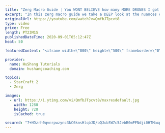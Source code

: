 ```yaml
---
title: "Zerg Macro Guide | You WONT BELIEVE how many MORE DRONES I got!!! [Starcraft 2]"
excerpt: "In this zerg macro guide we take a DEEP look at the nuances of droning, economy & macro to help you understand where you might be going wrong in your games. How is it that Grand Master's a pros generate so many more drones than you?!? You're about to find out :)  Zerg Macro | You WONT BELIEVE how many"
originalUrl: https://youtube.com/watch?v=QmfbJTpcvt8
type: video
price: Free
length: PT23M1S
publishedDateTime: 2020-09-01T05:12:47Z
heat: 50

featuredContent: "<iframe width=\"800\" height=\"500\" frameborder=\"0\" src=\"https://www.youtube.com/embed/QmfbJTpcvt8\" allow=\"accelerometer; autoplay; encrypted-media; gyroscope; picture-in-picture\" allowfullscreen></iframe>"

provider:
  name: HuShang Tutorials
  domain: hushangcoaching.com

topics:
  - StarCraft 2
  - Zerg

images:
  - url: https://i.ytimg.com/vi/QmfbJTpcvt8/maxresdefault.jpg
    width: 1280
    height: 720
    isCached: true

secured: "7+HDzrh0qvnrpwzync3kC6knsHlqbJD/bQJubSW7c5JebB0mPFNdji0HTMaxp3nkLtMkgI8nLLZznpA9PmP2WWRFQ4lOJlx8oLxpNgNotIxiH5bQYnd0lux8WxoEQM4g/pBQhucd6tSu6X+ijwemGPvNxQr1eUBLA5K8zlW6xVTwi3aJV0cUl1umUeMgP+EBC6Q6w7290ybU82YcjstEs4XaKJYlf0o+sK1BMVcRtRMRYlSBxnkkB18MkTOWu5YzmmyBRZ+g9ERpond5griIgAFk/68NfBGfRdMNJ5Yeo156cXEQKgivPXrrYGsOJETIA2wJR1U0fhWgbsaS8LMhz8an/I/z3ondiZZhr44Z5MRxBBmV4vCzHxBRpDSkVHCC1hgkF63oerAMk4DryAjcL0ghPjTk4NwTIYS7evoYlnw=;Mqi4P95hYQ4NJmFa8c4wPw=="
---
```


